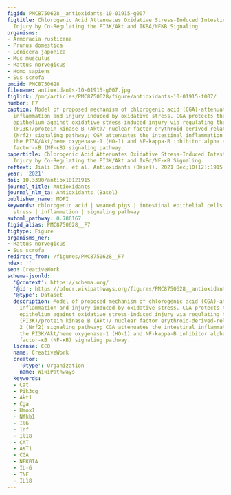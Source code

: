 ```yaml
---
figid: PMC8750628__antioxidants-10-01915-g007
figtitle: Chlorogenic Acid Attenuates Oxidative Stress-Induced Intestinal Epithelium
  Injury by Co-Regulating the PI3K/Akt and IKBA/NFKB Signaling
organisms:
- Armoracia rusticana
- Prunus domestica
- Lonicera japonica
- Mus musculus
- Rattus norvegicus
- Homo sapiens
- Sus scrofa
pmcid: PMC8750628
filename: antioxidants-10-01915-g007.jpg
figlink: /pmc/articles/PMC8750628/figure/antioxidants-10-01915-f007/
number: F7
caption: Model of proposed mechanism of chlorogenic acid (CGA)-attenuated intestinal
  inflammation and injury induced by oxidative stress. CGA protects the intestinal
  epithelium against oxidative stress-induced injury via regulating the phosphatidylinositol-3-kinase
  (PI3K)/protein kinase B (Akt)/ nuclear factor erythroid-derived-related factor 2
  (Nrf2) signaling pathway; CGA attenuates the intestinal inflammation by co-regulating
  the PI3K/Akt/heme oxygenase-1 (HO-1) and NF-kappa-B inhibitor alpha (IκBα)/nuclear
  factor-κB (NF-κB) signaling pathway.
papertitle: Chlorogenic Acid Attenuates Oxidative Stress-Induced Intestinal Epithelium
  Injury by Co-Regulating the PI3K/Akt and IκBα/NF-κB Signaling.
reftext: Jiali Chen, et al. Antioxidants (Basel). 2021 Dec;10(12):1915.
year: '2021'
doi: 10.3390/antiox10121915
journal_title: Antioxidants
journal_nlm_ta: Antioxidants (Basel)
publisher_name: MDPI
keywords: chlorogenic acid | weaned pigs | intestinal epithelial cells | oxidative
  stress | inflammation | signaling pathway
automl_pathway: 0.786167
figid_alias: PMC8750628__F7
figtype: Figure
organisms_ner:
- Rattus norvegicus
- Sus scrofa
redirect_from: /figures/PMC8750628__F7
ndex: ''
seo: CreativeWork
schema-jsonld:
  '@context': https://schema.org/
  '@id': https://pfocr.wikipathways.org/figures/PMC8750628__antioxidants-10-01915-g007.html
  '@type': Dataset
  description: Model of proposed mechanism of chlorogenic acid (CGA)-attenuated intestinal
    inflammation and injury induced by oxidative stress. CGA protects the intestinal
    epithelium against oxidative stress-induced injury via regulating the phosphatidylinositol-3-kinase
    (PI3K)/protein kinase B (Akt)/ nuclear factor erythroid-derived-related factor
    2 (Nrf2) signaling pathway; CGA attenuates the intestinal inflammation by co-regulating
    the PI3K/Akt/heme oxygenase-1 (HO-1) and NF-kappa-B inhibitor alpha (IκBα)/nuclear
    factor-κB (NF-κB) signaling pathway.
  license: CC0
  name: CreativeWork
  creator:
    '@type': Organization
    name: WikiPathways
  keywords:
  - Cat
  - Pik3cg
  - Akt1
  - Cga
  - Hmox1
  - Nfkb1
  - Il6
  - Tnf
  - Il18
  - CAT
  - AKT1
  - CGA
  - NFKBIA
  - IL-6
  - TNF
  - IL18
---
```

